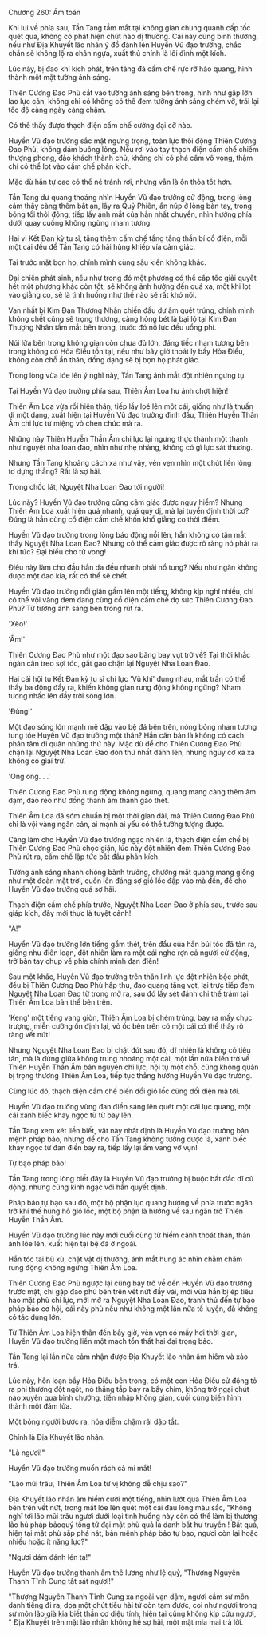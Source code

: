 




Chương 260: Ám toán


Khi lui về phía sau, Tần Tang tầm mắt tại không gian chung quanh cấp tốc quét qua, không có phát hiện chút nào dị thường. Cái này cũng bình thường, nếu như Địa Khuyết lão nhân ý đồ đánh lén Huyền Vũ đạo trưởng, chắc chắn sẽ không lộ ra chân ngựa, xuất thủ chính là lôi đình một kích.

Lúc này, bị đao khí kích phát, trên tảng đá cấm chế rực rỡ hào quang, hình thành một mặt tường ánh sáng.

Thiên Cương Đao Phù cắt vào tường ánh sáng bên trong, hình như gặp lớn lao lực cản, không chỉ có không có thể đem tường ánh sáng chém vỡ, trái lại tốc độ càng ngày càng chậm.

Có thể thấy được thạch điện cấm chế cường đại cỡ nào.

Huyền Vũ đạo trưởng sắc mặt ngưng trọng, toàn lực thôi động Thiên Cương Đao Phù, không dám buông lỏng. Nếu rơi vào tay thạch điện cấm chế chiếm thượng phong, đảo khách thành chủ, không chỉ có phá cấm vô vọng, thậm chí có thể lọt vào cấm chế phản kích.

Mặc dù hắn tự cao có thể né tránh rơi, nhưng vẫn là ổn thỏa tốt hơn.

Tần Tang dư quang thoáng nhìn Huyền Vũ đạo trưởng cử động, trong lòng cảm thấy càng thêm bất an, lấy ra Quỷ Phiên, ẩn núp ở lòng bàn tay, trong bóng tối thôi động, tiếp lấy ánh mắt của hắn nhất chuyển, nhìn hướng phía dưới quay cuồng không ngừng nham tương.

Hai vị Kết Đan kỳ tu sĩ, tăng thêm cấm chế tầng tầng thần bí cổ điện, mỗi một cái đều để Tần Tang có hãi hùng khiếp vía cảm giác.

Tại trước mặt bọn họ, chính mình cùng sâu kiến không khác.

Đại chiến phát sinh, nếu như trong đó một phương có thể cấp tốc giải quyết hết một phương khác còn tốt, sẽ không ảnh hưởng đến quá xa, một khi lọt vào giằng co, sẽ là tình huống như thế nào sẽ rất khó nói.

Vạn nhất bị Kim Đan Thượng Nhân chiến đấu dư âm quét trúng, chính mình không chết cũng sẽ trọng thương, càng hỏng bét là bại lộ tại Kim Đan Thượng Nhân tầm mắt bên trong, trước đó nỗ lực đều uổng phí.

Núi lửa bên trong không gian còn chưa đủ lớn, đáng tiếc nham tương bên trong không có Hỏa Điểu tồn tại, nếu như bây giờ thoát ly bầy Hỏa Điểu, không còn chỗ ẩn thân, đồng dạng sẽ bị bọn họ phát giác.

Trong lòng vừa lóe lên ý nghĩ này, Tần Tang ánh mắt đột nhiên ngưng tụ.

Tại Huyền Vũ đạo trưởng phía sau, Thiên Âm Loa hư ảnh chợt hiện!

Thiên Âm Loa vừa rồi hiện thân, tiếp lấy loé lên một cái, giống như là thuấn di một dạng, xuất hiện tại Huyền Vũ đạo trưởng đỉnh đầu, Thiên Huyễn Thần Âm chi lực từ miệng vỏ chen chúc mà ra.

Những này Thiên Huyễn Thần Âm chi lực lại ngưng thực thành một thanh như nguyệt nha loan đao, nhìn như nhẹ nhàng, không có gì lực sát thương.

Nhưng Tần Tang khoảng cách xa như vậy, vẻn vẹn nhìn một chút liền lông tơ dựng thẳng? Rất là sợ hãi.

Trong chốc lát, Nguyệt Nha Loan Đao tới người!

Lúc này? Huyền Vũ đạo trưởng cũng cảm giác được nguy hiểm? Nhưng Thiên Âm Loa xuất hiện quá nhanh, quá quỷ dị, mà lại tuyển định thời cơ? Đúng là hắn cùng cổ điện cấm chế khốn khổ giằng co thời điểm.

Huyền Vũ đạo trưởng trong lòng báo động nổi lên, hắn không có tận mắt thấy Nguyệt Nha Loan Đao? Nhưng có thể cảm giác được rõ ràng nó phát ra khí tức? Đại biểu cho tử vong!

Điều này làm cho đầu hắn da đều nhanh phải nổ tung? Nếu như ngăn không được một đao kia, rất có thể sẽ chết.

Huyền Vũ đạo trưởng nổi giận gầm lên một tiếng, không kịp nghĩ nhiều, chỉ có thể vội vàng đem đang cùng cổ điện cấm chế đọ sức Thiên Cương Đao Phù? Từ tường ánh sáng bên trong rút ra.

'Xèo!'

'Ầm!'

Thiên Cương Đao Phù như một đạo sao băng bay vụt trở về? Tại thời khắc ngàn cân treo sợi tóc, gắt gao chặn lại Nguyệt Nha Loan Đao.

Hai cái hội tụ Kết Đan kỳ tu sĩ chi lực 'Vũ khí' đụng nhau, mắt trần có thể thấy ba động đẩy ra, khiến không gian rung động không ngừng? Nham tương nhấc lên đầy trời sóng lớn.

'Đùng!'

Một đạo sóng lớn mạnh mẽ đập vào bệ đá bên trên, nóng bỏng nham tương tung tóe Huyền Vũ đạo trưởng một thân? Hắn căn bản là không có cách phân tâm đi quản những thứ này. Mặc dù để cho Thiên Cương Đao Phù chặn lại Nguyệt Nha Loan Đao đòn thứ nhất đánh lén, nhưng nguy cơ xa xa không có giải trừ.

'Ong ong. . .'

Thiên Cương Đao Phù rung động không ngừng, quang mang càng thêm ảm đạm, đao reo như đồng thanh âm thanh gào thét.

Thiên Âm Loa đã sớm chuẩn bị một thời gian dài, mà Thiên Cương Đao Phù chỉ là vội vàng ngăn cản, ai mạnh ai yếu có thể tưởng tượng được.

Càng làm cho Huyền Vũ đạo trưởng ngạc nhiên là, thạch điện cấm chế bị Thiên Cương Đao Phù chọc giận, lúc này đột nhiên đem Thiên Cương Đao Phù rút ra, cấm chế lập tức bắt đầu phản kích.

Tường ánh sáng nhanh chóng bành trướng, chướng mắt quang mang giống như một đoàn mặt trời, cuốn lên đáng sợ gió lốc đập vào mà đến, để cho Huyền Vũ đạo trưởng quá sợ hãi.

Thạch điện cấm chế phía trước, Nguyệt Nha Loan Đao ở phía sau, trước sau giáp kích, đây mới thực là tuyệt cảnh!

"A!"

Huyền Vũ đạo trưởng lớn tiếng gầm thét, trên đầu của hắn búi tóc đã tản ra, giống như điên loạn, đột nhiên làm ra một cái nghe rợn cả người cử động, trở bàn tay chụp về phía chính mình đan điền!

Sau một khắc, Huyền Vũ đạo trưởng trên thân linh lực đột nhiên bộc phát, đều bị Thiên Cương Đao Phù hấp thu, đao quang tăng vọt, lại trực tiếp đem Nguyệt Nha Loan Đao từ trong mở ra, sau đó lấy sét đánh chi thế trảm tại Thiên Âm Loa bản thể bên trên.

'Keng' một tiếng vang giòn, Thiên Âm Loa bị chém trúng, bay ra mấy chục trượng, miễn cưỡng ổn định lại, vỏ ốc bên trên có một cái có thể thấy rõ ràng vết nứt!

Nhưng Nguyệt Nha Loan Đao bị chặt đứt sau đó, dĩ nhiên là không có tiêu tán, mà là đứng giữa không trung nhoáng một cái, một lần nữa biến trở về Thiên Huyễn Thần Âm bản nguyên chi lực, hội tụ một chỗ, cũng không quản bị trọng thương Thiên Âm Loa, tiếp tục thẳng hướng Huyền Vũ đạo trưởng.

Cùng lúc đó, thạch điện cấm chế biến đổi gió lốc cũng đối diện mà tới.

Huyền Vũ đạo trưởng vùng đan điền sáng lên quét một cái lục quang, một cái xanh biếc khay ngọc từ từ bay lên.

Tần Tang xem xét liền biết, vật này nhất định là Huyền Vũ đạo trưởng bản mệnh pháp bảo, nhưng để cho Tần Tang không tưởng được là, xanh biếc khay ngọc từ đan điền bay ra, tiếp lấy lại ầm vang vỡ vụn!

Tự bạo pháp bảo!

Tần Tang trong lòng biết đây là Huyền Vũ đạo trưởng bị buộc bất đắc dĩ cử động, nhưng cũng kinh ngạc với hắn quyết định.

Pháp bảo tự bạo sau đó, một bộ phận lục quang hướng về phía trước ngăn trở khí thế hùng hổ gió lốc, một bộ phận là hướng về sau ngăn trở Thiên Huyễn Thần Âm.

Huyền Vũ đạo trưởng lúc này mới cuối cùng từ hiểm cảnh thoát thân, thân ảnh lóe lên, xuất hiện tại bệ đá ở ngoài.

Hắn tóc tai bù xù, chật vật dị thường, ánh mắt hung ác nhìn chằm chằm rung động không ngừng Thiên Âm Loa.

Thiên Cương Đao Phù ngược lại cũng bay trở về đến Huyền Vũ đạo trưởng trước mặt, chỉ gặp đao phù bên trên vết nứt đầy vải, mới vừa hắn bị ép tiêu hao mật phù chi lực, mới mở ra Nguyệt Nha Loan Đao, tranh thủ đến tự bạo pháp bảo cơ hội, cái này phù nếu như không một lần nữa tế luyện, đã không có tác dụng lớn.

Từ Thiên Âm Loa hiện thân đến bây giờ, vẻn vẹn có mấy hơi thời gian, Huyền Vũ đạo trưởng liền một mạch tổn thất hai đại trọng bảo.

Tần Tang lại lần nữa cảm nhận được Địa Khuyết lão nhân âm hiểm và xảo trá.

Lúc này, hỗn loạn bầy Hỏa Điểu bên trong, có một con Hỏa Điểu cử động tỏ ra phi thường đột ngột, nó thẳng tắp bay ra bầy chim, không trở ngại chút nào xuyên qua bình chướng, tiến nhập không gian, cuối cùng biến hình thành một đám lửa.

Một bóng người bước ra, hỏa diễm chậm rãi dập tắt.

Chính là Địa Khuyết lão nhân.

"Là ngươi!"

Huyền Vũ đạo trưởng muốn rách cả mí mắt!

"Lão mũi trâu, Thiên Âm Loa tư vị không dễ chịu sao?"

Địa Khuyết lão nhân âm hiểm cười một tiếng, nhìn lướt qua Thiên Âm Loa bên trên vết nứt, trong mắt lóe lên quét một cái đau lòng màu sắc, "Không nghĩ tới lão mũi trâu ngươi dưới loại tình huống này còn có thể làm bị thương lão hủ pháp bảoquý tông tứ đại mật phù quả là danh bất hư truyền ! Bất quá, hiện tại mật phù sắp phá nát, bản mệnh pháp bảo tự bạo, ngươi còn lại hoặc nhiều hoặc ít năng lực?"

"Ngươi dám đánh lén ta!"

Huyền Vũ đạo trưởng thanh âm thê lương như lệ quỷ, "Thượng Nguyên Thanh Tĩnh Cung tất sát ngươi!"

"Thượng Nguyên Thanh Tĩnh Cung xa ngoài vạn dậm, ngươi cầm sư môn danh tiếng đi ra, dọa một chút tiểu hài tử còn tạm được, coi như ngươi trong sư môn lão già kia biết thần cơ diệu tính, hiện tại cũng không kịp cứu ngươi, " Địa Khuyết trên mặt lão nhân không hề sợ hãi, một mặt mỉa mai trả lời.




